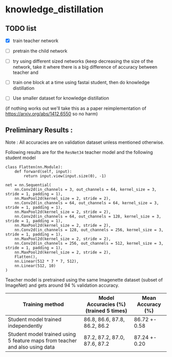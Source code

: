 # knowledge_distillation

## TODO list
- [x] train teacher network
- [ ] pretrain the child network
- [ ] try using different sized networks (keep decreasing the size of the network, take it where there is a big difference of accuracy between teacher and 
- [ ] train one block at a time using fastai 
student, then do knowledge distillation 
- [ ] Use smaller dataset for knowledge distillation 



(if nothing works out we'll take this as a paper reimplementation of https://arxiv.org/abs/1412.6550 so no harm)


## Preliminary Results : 
Note : All accuracies are on validation dataset unless mentioned otherwise.

Following results are for the `ResNet34` teacher model and the following student model
```
class Flatten(nn.Module):
    def forward(self, input):
        return input.view(input.size(0), -1)

net = nn.Sequential(
    nn.Conv2d(in_channels = 3, out_channels = 64, kernel_size = 3, stride = 1, padding = 1),
    nn.MaxPool2d(kernel_size = 2, stride = 2),
    nn.Conv2d(in_channels = 64, out_channels = 64, kernel_size = 3, stride = 1, padding = 1),
    nn.MaxPool2d(kernel_size = 2, stride = 2),
    nn.Conv2d(in_channels = 64, out_channels = 128, kernel_size = 3, stride = 1, padding = 1),
    nn.MaxPool2d(kernel_size = 2, stride = 2),
    nn.Conv2d(in_channels = 128, out_channels = 256, kernel_size = 3, stride = 1, padding = 1),
    nn.MaxPool2d(kernel_size = 2, stride = 2),
    nn.Conv2d(in_channels = 256, out_channels = 512, kernel_size = 3, stride = 1, padding = 1),
    nn.MaxPool2d(kernel_size = 2, stride = 2),
    Flatten(),
    nn.Linear(512 * 7 * 7, 512),
    nn.Linear(512, 10)
)
```

Teacher model is pretrained using the same Imagenette dataset (subset of ImageNet) and gets around 94 % validation accuracy.

| Training method | Model Accuracies (%) (trained 5 times) | Mean Accuracy (%) |
| --------------|------------------------------------| ------------- |
| Student model trained independently | 86.8, 86.6, 87.8, 86.2, 86.2 | 86.72 +- 0.58
| Student model trained using 5 feature maps from teacher and also using data | 87.2, 87.2, 87.0, 87.6, 87.2 | 87.24 +- 0.20|
